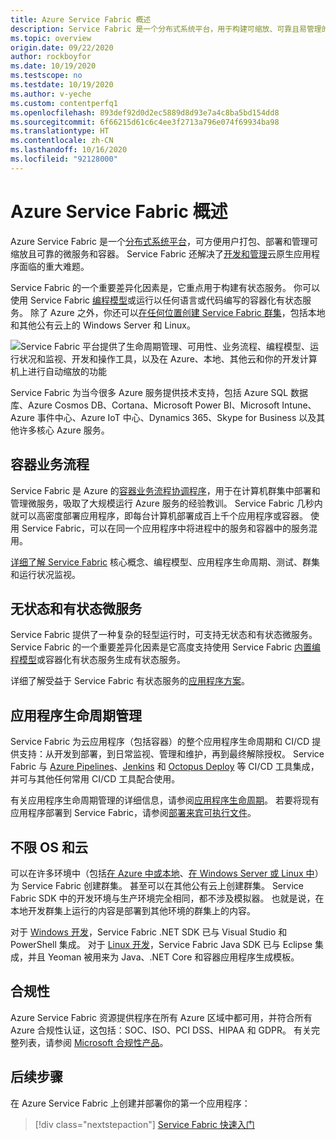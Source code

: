 ```yaml
---
title: Azure Service Fabric 概述
description: Service Fabric 是一个分布式系统平台，用于构建可缩放、可靠且易管理的微服务。
ms.topic: overview
origin.date: 09/22/2020
author: rockboyfor
ms.date: 10/19/2020
ms.testscope: no
ms.testdate: 10/19/2020
ms.author: v-yeche
ms.custom: contentperfq1
ms.openlocfilehash: 893def92d0d2ec5889d8d93e7a4c8ba5bd154dd8
ms.sourcegitcommit: 6f66215d61c6c4ee3f2713a796e074f69934ba98
ms.translationtype: HT
ms.contentlocale: zh-CN
ms.lasthandoff: 10/16/2020
ms.locfileid: "92128000"
---
```

# <a name="overview-of-azure-service-fabric"></a>Azure Service Fabric 概述

Azure Service Fabric 是一个[分布式系统平台](#container-orchestration)，可方便用户打包、部署和管理可缩放且可靠的微服务和容器。 Service Fabric 还解决了[开发和管理](#application-lifecycle-management)云原生应用程序面临的重大难题。

Service Fabric 的一个重要差异化因素是，它重点用于构建有状态服务。 你可以使用 Service Fabric [编程模型](#stateless-and-stateful-microservices)或运行以任何语言或代码编写的容器化有状态服务。 除了 Azure 之外，你还可以[在任何位置创建 Service Fabric 群集](#any-os-any-cloud)，包括本地和其他公有云上的 Windows Server 和 Linux。

![Service Fabric 平台提供了生命周期管理、可用性、业务流程、编程模型、运行状况和监视、开发和操作工具，以及在 Azure、本地、其他云和你的开发计算机上进行自动缩放的功能][Image1]

Service Fabric 为当今很多 Azure 服务提供技术支持，包括 Azure SQL 数据库、Azure Cosmos DB、Cortana、Microsoft Power BI、Microsoft Intune、Azure 事件中心、Azure IoT 中心、Dynamics 365、Skype for Business 以及其他许多核心 Azure 服务。

## <a name="container-orchestration"></a>容器业务流程

Service Fabric 是 Azure 的[容器业务流程协调程序](service-fabric-cluster-resource-manager-introduction.md)，用于在计算机群集中部署和管理微服务，吸取了大规模运行 Azure 服务的经验教训。 Service Fabric 几秒内就可以高密度部署应用程序，即每台计算机部署成百上千个应用程序或容器。 使用 Service Fabric，可以在同一个应用程序中将进程中的服务和容器中的服务混用。

[详细了解 Service Fabric](service-fabric-content-roadmap.md) 核心概念、编程模型、应用程序生命周期、测试、群集和运行状况监视。

## <a name="stateless-and-stateful-microservices"></a>无状态和有状态微服务

Service Fabric 提供了一种复杂的轻型运行时，可支持无状态和有状态微服务。 Service Fabric 的一个重要差异化因素是它高度支持使用 Service Fabric [内置编程模型](service-fabric-choose-framework.md)或容器化有状态服务生成有状态服务。

详细了解受益于 Service Fabric 有状态服务的[应用程序方案](service-fabric-application-scenarios.md)。

## <a name="application-lifecycle-management"></a>应用程序生命周期管理

Service Fabric 为云应用程序（包括容器）的整个应用程序生命周期和 CI/CD 提供支持：从开发到部署，到日常监视、管理和维护，再到最终解除授权。 Service Fabric 与 [Azure Pipelines](https://www.visualstudio.com/team-services/)、[Jenkins](https://jenkins.io/index.html) 和 [Octopus Deploy](https://octopus.com/) 等 CI/CD 工具集成，并可与其他任何常用 CI/CD 工具配合使用。

有关应用程序生命周期管理的详细信息，请参阅[应用程序生命周期](service-fabric-application-lifecycle.md)。 若要将现有应用程序部署到 Service Fabric，请参阅[部署来宾可执行文件](service-fabric-deploy-existing-app.md)。

## <a name="any-os-any-cloud"></a>不限 OS 和云

可以在许多环境中（包括[在 Azure 中或本地](service-fabric-deploy-anywhere.md)、[在 Windows Server 或 Linux 中](service-fabric-linux-windows-differences.md)）为 Service Fabric 创建群集。 甚至可以在其他公有云上创建群集。 Service Fabric SDK 中的开发环境与生产环境完全相同，都不涉及模拟器。 也就是说，在本地开发群集上运行的内容是部署到其他环境的群集上的内容。

对于 [Windows 开发](service-fabric-get-started.md)，Service Fabric .NET SDK 已与 Visual Studio 和 PowerShell 集成。 对于 [Linux 开发](service-fabric-get-started-linux.md)，Service Fabric Java SDK 已与 Eclipse 集成，并且 Yeoman 被用来为 Java、.NET Core 和容器应用程序生成模板。

## <a name="compliance"></a>合规性

Azure Service Fabric 资源提供程序在所有 Azure 区域中都可用，并符合所有 Azure 合规性认证，这包括：SOC、ISO、PCI DSS、HIPAA 和 GDPR。 有关完整列表，请参阅 [Microsoft 合规性产品](https://www.trustcenter.cn/cloudservices/azure.html/compliance/complianceofferings)。

## <a name="next-steps"></a>后续步骤

在 Azure Service Fabric 上创建并部署你的第一个应用程序：

> [!div class="nextstepaction"]
> [Service Fabric 快速入门][sf-quickstart]

[Image1]: media/service-fabric-overview/Service-Fabric-Overview.png
[sf-quickstart]: ./service-fabric-quickstart-dotnet.md

<!-- Update_Description: update meta properties, wording update, update link -->